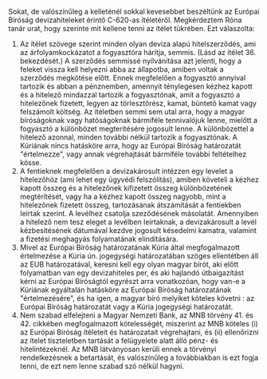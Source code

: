 Sokat, de valószínűleg a kelleténél sokkal kevesebbet beszéltünk  az Európai Bíróság  devizahiteleket érintő C-620-as ítéletéről. Megkérdeztem Róna tanár urat, hogy szerinte mit kellene tenni az ítélet tükrében. Ezt válaszolta:
 1. Az ítélet szövege szerint minden olyan deviza alapú hitelszerződés, ami az árfolyamkockázatot a fogyasztóra hárítja, semmis. (Lásd az ítélet 36. bekezdését.) A szerződés semmissé nyílvánítása azt jelenti, hogy a feleket vissza kell helyezni abba az állapotba, amiben voltak a szerződés megkötése előtt. Ennek megfelelően a fogyasztó annyival tartozik és abban a pénznemben, amennyit ténylegesen kézhez kapott és a hitelező mindazzal tartozik a fogyasztónak, amit a fogyasztó a hitelezőnek fizetett, legyen az törlesztőrész, kamat, büntető kamat vagy felszámolt költség. Az ítéletben semmi sem utal arra, hogy a magyar bíróságoknak vagy hatóságoknak bármiféle tennivalójuk lenne, mielőtt a fogyasztó a különbözet megterítésére jogosult lenne. A különbözettel a hitelező azonnal, minden további nélkül tartozik a fogyasztónak. A Kúriának nincs hatásköre arra, hogy az Európai Bíróság határozatát "értelmezze", vagy annak végrehajtását bármiféle további feltételhez kösse.
   2. A fentieknek megfelelően a devizakárosult intézzen egy levelet a hitelezőhöz (ami lehet egy ügyvédi felszólítás), amiben követeli a kézhez kapott összeg és a hitelezőnek kifizetett összeg különbözetének megtérítését, vagy ha a kézhez kapott összeg nagyobb, mint a hitelezőnek fizetett összeg, tartozásának átszámítását a fentiekben leírtak szerint. A levélhez csatolja szeződésének másolatát. Amennyiben a hitelező nem tesz eleget a levélben leírtaknak, a devizakárosult a levél kézbesítésének dátumával kezdve jogosult késedelmi kamatra, valamint a fizetési meghagyás folyamatának elindítására.
   3. Mivel az Európai Bíróság határozatának Kúria által megfogalmazott értelmezése a Kúria ún. jogegységi határozatában szöges ellentétben áll az EUB határozatával, keresni kell egy olyan magyar bírót, aki előtt folyamatban van egy devizahiteles per, és aki hajlandó útbaigazítást kérni az Európai Bíróságtól egyrészt arra vonatkozóan, hogy van-e a Kúriának egyáltalán hatásköre az Európai Bíróság határozatának "értelmezésére", és ha igen, a magyar bíró melyiket köteles követni : az Európai Bíróság határozatát vagy a Kúria jogegységi határozatát.
   4. Nem szabad elfelejteni a Magyar Nemzeti Bank, az MNB törvény 41. és 42. cikkében megfogalmazott kötelességét, miszerint az MNB köteles (i) az Európai Bíróság ítéleteit és határozatait végrehajtani, és (ii) ellenőrizni az ítelet tiszteletben tartását a felügyelete alatt álló pénz- és hitelintézeknél. Az MNB látványosan kerüli ennek a törvényi rendelkezésnek a betartását, és valószínűleg a továbbiakban is ezt fogja tenni, de ezt nem lenne szabad szó nélkül hagyni.